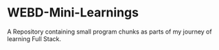 # WEBD-Mini-Learnings
A Repository containing small program chunks as parts of my journey of learning Full Stack.

